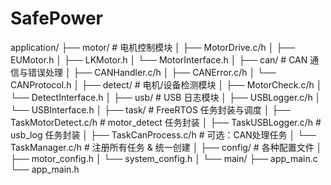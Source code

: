 # SafePower

application/
├── motor/                     # 电机控制模块
│   ├── MotorDrive.c/h
│   ├── EUMotor.h
│   ├── LKMotor.h
│   └── MotorInterface.h
│
├── can/                       # CAN 通信与错误处理
│   ├── CANHandler.c/h
│   ├── CANError.c/h
│   └── CANProtocol.h
│
├── detect/                    # 电机/设备检测模块
│   ├── MotorCheck.c/h
│   └── DetectInterface.h
│
├── usb/                       # USB 日志模块
│   ├── USBLogger.c/h
│   └── USBInterface.h
│
├── task/                      # FreeRTOS 任务封装与调度
│   ├── TaskMotorDetect.c/h        # motor_detect 任务封装
│   ├── TaskUSBLogger.c/h          # usb_log 任务封装
│   ├── TaskCanProcess.c/h         # 可选：CAN处理任务
│   └── TaskManager.c/h            # 注册所有任务 & 统一创建
│
├── config/                    # 各种配置文件
│   ├── motor_config.h
│   └── system_config.h
│
└── main/
├── app_main.c
└── app_main.h